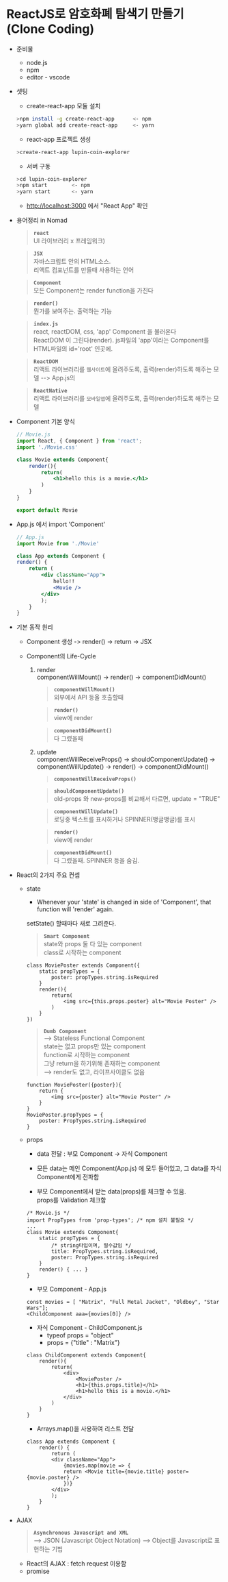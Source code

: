 # ReactJS로 암호화폐 탐색기 만들기 (Clone Coding)

- 준비물
  - node.js
  - npm
  - editor - vscode
- 셋팅
  - create-react-app 모듈 설치
  ```sh
  >npm install -g create-react-app      <- npm
  >yarn global add create-react-app     <- yarn
  ```
  - react-app 프로젝트 생성
  ```sh
  >create-react-app lupin-coin-explorer
  ```
  - 서버 구동
  ```sh
  >cd lupin-coin-explorer
  >npm start        <- npm
  >yarn start       <- yarn
  ```
  - <http://localhost:3000> 에서 "React App" 확인




- 용어정리 in Nomad
  >**`react`**<br>
  UI 라이브러리 x 프레임워크)

  >**`JSX`**<br>
  자바스크립트 안의 HTML소스. <br>리액트 컴포넌트를 만들때 사용하는 언어
  
  >**`Component`**<br>
  모든 Component는 render function을 가진다

  >**`render()`**<br>
  뭔가를 보여주는. 출력하는 기능

  >**`index.js`**<br>
  react, reactDOM, css, 'app' Component 을 불러온다<br>
  ReactDOM 이 그린다(render). js파일의 'app'이라는 Component를 HTML파일의 id='root' 인곳에.

  >**`ReactDOM`**<br>
  리액트 라이브러리를 `웹사이트`에 올려주도록, 출력(render)하도록 해주는 모델 --> App.js의

  >**`ReactNative`**<br>
  리액트 라이브러리를 `모바일앱`에 올려주도록, 출력(render)하도록 해주는 모델

- Component 기본 양식
    ```jsx
    // Movie.js
    import React, { Component } from 'react';
    import './Movie.css'

    class Movie extends Component{
        render(){
            return(
                <h1>hello this is a movie.</h1>
            )
        }
    }

    export default Movie
    ```
- App.js 에서 import 'Component'
    ```jsx
    // App.js
    import Movie from './Movie'

    class App extends Component {
    render() {
        return (
            <div className="App">
                hello!!
                <Movie />
            </div>
            );
        }
    }
    ```

- 기본 동작 원리
    - Component 생성 -> render() -> return -> JSX

    - Component의 Life-Cycle
        1. render<br>
        componentWillMount() -> render() -> componentDidMount()
            >**`componentWillMount()`**<br>
            외부에서 API 등올 호출할때
            
            >**`render()`**<br>
            view에 render

            >**`componentDidMount()`**<br>
            다 그렸을때
        2. update<br>
        componentWillReceiveProps() -> shouldComponentUpdate() -> componentWillUpdate() -> render() -> componentDidMount()
            >**`componentWillReceiveProps()`**<br>
            

            >**`shouldComponentUpdate()`**<br>
            old-props 와 new-props를 비교해서 다르면, update = "TRUE"

            >**`componentWillUpdate()`**<br>
            로딩중 텍스트를 표시하거나 SPINNER(뱅글뱅글)를 표시

            >**`render()`**<br>
            view에 render

            >**`componentDidMount()`**<br>
            다 그렸을때. SPINNER 등을 숨김.


- React의 2가지 주요 컨셉
    - state
        - Whenever your 'state' is changed in side of 'Component',
        that function will 'render' again.

        setState() 할때마다 새로 그려준다.

        >**`Smart Component`**<br>
        state와 props 둘 다 있는 component<br>
        class로 시작하는 component
        ```JSX
        class MoviePoster extends Component({
            static propTypes = {
                poster: propTypes.string.isRequired
            }
            render(){
                return(
                    <img src={this.props.poster} alt="Movie Poster" />
                )
            }
        })
        ```

        >**`Dumb Component`**<br>
        --> Stateless Functional Component<br>
        state는 없고 props만 있는 component<br>
        function로 시작하는 component<br>
        그냥 return을 하기위해 존재하는 component<br>
        --> render도 없고, 라이프사이클도 없음
        ```JSX
        function MoviePoster({poster}){
            return {
                <img src={poster} alt="Movie Poster" />
            }
        }
        MoviePoster.propTypes = {
            poster: PropTypes.string.isRequired
        }
        ```

    - props
        - data 전달 : 부모 Component -> 자식 Component 

        - 모든 data는 메인 Component(App.js) 에 모두 들어있고, 그 data를 자식 Component에게 전파함

        - 부모 Component에서 받는 data(props)를 체크할 수 있음.<br>
        props를 Validation 체크함
        ```JSX
        /* Movie.js */
        import PropTypes from 'prop-types'; /* npm 설치 불필요 */
        ...
        class Movie extends Component{
            static propTypes = {
                /* string타입이며, 필수값임 */
                title: PropTypes.string.isRequired,
                poster: PropTypes.string.isRequired
            }
            render() { ... }
        }

        ```
        - 부모 Component - App.js
        ```JSX
        const movies = [ "Matrix", "Full Metal Jacket", "Oldboy", "Star Wars"];
        <ChildComponent aaa={movies[0]} />
        ```

        - 자식 Component - ChildComponent.js
            - typeof props = "object" 
            - props = {"title" : "Matrix"}
        ```JSX
        class ChildComponent extends Component{
            render(){
                return(
                    <div>
                        <MoviePoster />
                        <h1>{this.props.title}</h1>
                        <h1>hello this is a movie.</h1>
                    </div>
                )
            }
        }
        ```
        - Arrays.map()을 사용하여 리스트 전달
        ```JSX
        class App extends Component {
            render() {
                return (
                <div className="App">
                    {movies.map(movie => {
                    return <Movie title={movie.title} poster={movie.poster} />
                    })}
                </div>
                );
            }
        }
        ```
- AJAX
    >**`Asynchronous Javascript and XML`**<br>
    --> JSON (Javascript Object Notation)
    --> Object를 Javascript로 표현하는 기법
    - React의 AJAX : fetch request 이용함
    - promise






